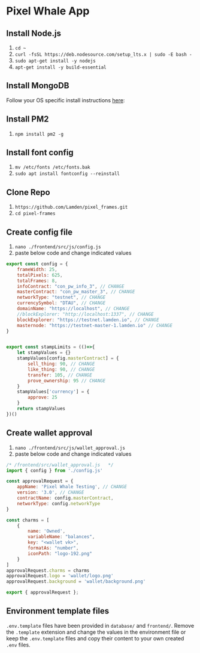 # Pixel Whale App

## Install Node.js
1. `cd ~`
2. `curl -fsSL https://deb.nodesource.com/setup_lts.x | sudo -E bash -`
3. `sudo apt-get install -y nodejs`
4. `apt-get install -y build-essential`

## Install MongoDB
Follow your OS specific install instructions [here](https://docs.mongodb.com/manual/tutorial/install-mongodb-on-ubuntu):

## Install PM2
1. `npm install pm2 -g`

## Install font config
1. `mv /etc/fonts /etc/fonts.bak`
2. `sudo apt install fontconfig --reinstall`

## Clone Repo
1. `https://github.com/Lamden/pixel_frames.git`
2. `cd pixel-frames`

## Create config file
1. `nano ./frontend/src/js/config.js`
2. paste below code and change indicated values
```javascript
export const config = {
    frameWidth: 25,
    totalPixels: 625,
    totalFrames: 8,
    infoContract: "con_pw_info_3", // CHANGE
    masterContract: "con_pw_master_3", // CHANGE
    networkType: "testnet", // CHANGE
    currencySymbol: "DTAU", // CHANGE
    domainName: "https://localhost", // CHANGE
    //blockExplorer: "http://localhost:1337", // CHANGE
    blockExplorer: "https://testnet.lamden.io", // CHANGE
    masternode: "https://testnet-master-1.lamden.io" // CHANGE
}


export const stampLimits = (()=>{
    let stampValues = {}
    stampValues[config.masterContract] = {
        sell_thing: 90, // CHANGE
        like_thing: 90, // CHANGE
        transfer: 105, // CHANGE
        prove_ownership: 95 // CHANGE
    }
    stampValues['currency'] = {
        approve: 25
    }
    return stampValues
})()

```

## Create wallet approval
1. `nano ./frontend/src/js/wallet_approval.js`
2. paste below code and change indicated values
```javascript
/* /frontend/src/wallet_approval.js   */
import { config } from './config.js'

const approvalRequest = {
    appName: 'Pixel Whale Testing', // CHANGE
    version: '3.0', // CHANGE
    contractName: config.masterContract, 
    networkType: config.networkType
}

const charms = [
    {
        name: 'Owned', 
        variableName: "balances",
        key: "<wallet vk>",
        formatAs: "number",
        iconPath: "logo-192.png" 
    }
]
approvalRequest.charms = charms
approvalRequest.logo = 'wallet/logo.png'
approvalRequest.background = 'wallet/background.png'

export { approvalRequest };
```

## Environment template files
`.env.template` files have been provided in `database/` and `frontend/`. Remove the `.template` extension and change the values in the environment file or keep the `.env.template` files and copy their content to your own created `.env` files.